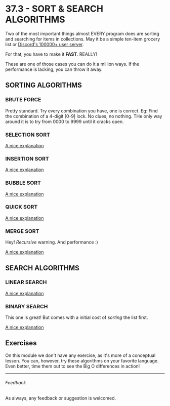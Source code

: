 # 37.3 - SORT & SEARCH ALGORITHMS

Two of the most important things almost EVERY program does are sorting and searching for items in collections. May it be a simple ten-item grocery list or [Discord's 100000+ user server](https://blog.discord.com/using-rust-to-scale-elixir-for-11-million-concurrent-users-c6f19fc029d3).

For that, you have to make it **FAST**. REALLY!

These are one of those cases you can do it a million ways. If the performance is lacking, you can throw it away.

## SORTING ALGORITHMS

### BRUTE FORCE

Pretty standard. Try every combination you have, one is correct. Eg: Find the combination of a 4-digit [0-9] lock. No clues, no nothing. THe only way around it is to try from 0000 to 9999 until it cracks open.

### SELECTION SORT

[A nice explanation](https://www.geeksforgeeks.org/selection-sort/)

### INSERTION SORT

[A nice explanation](https://www.geeksforgeeks.org/insertion-sort/)

### BUBBLE SORT

[A nice explanation](https://www.geeksforgeeks.org/bubble-sort/)

### QUICK SORT

[A nice explanation](https://www.geeksforgeeks.org/quick-sort/)

### MERGE SORT

Hey! *Recursive* warning. And performance :)

[A nice explanation](https://www.geeksforgeeks.org/merge-sort/)

## SEARCH ALGORITHMS

### LINEAR SEARCH

[A nice explanation](https://www.geeksforgeeks.org/linear-search/)

### BINARY SEARCH

This one is great! But comes with a initial cost of *sorting* the list first.

[A nice explanation](https://www.geeksforgeeks.org/binary-search/)

## Exercises

On this module we don't have any exercise, as it's more of a conceptual lesson. You can, however, try these algorithms on your favorite language. Even better, time them out to see the Big O differences in action!

----

###### Feedback

As always, any feedback or suggestion is welcomed.

